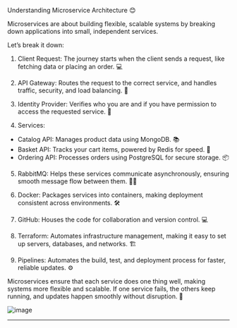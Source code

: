 
Understanding Microservice Architecture 😊

Microservices are about building flexible, scalable systems by breaking down applications into small, independent services. 

Let’s break it down:

1. Client Request: The journey starts when the client sends a request, like fetching data or placing an order. 💻

2. API Gateway: Routes the request to the correct service, and handles traffic, security, and load balancing. 🚦

3. Identity Provider: Verifies who you are and if you have permission to access the requested service. 🔐

4. Services:
 - Catalog API: Manages product data using MongoDB. 📚
 - Basket API: Tracks your cart items, powered by Redis for speed. 🛒
 - Ordering API: Processes orders using PostgreSQL for secure storage. 📦

5. RabbitMQ: Helps these services communicate asynchronously, ensuring smooth message flow between them. 🐇📨

6. Docker: Packages services into containers, making deployment consistent across environments. 🛠️

7. GitHub: Houses the code for collaboration and version control. 💻

8. Terraform: Automates infrastructure management, making it easy to set up servers, databases, and networks. 🏗️

9. Pipelines: Automates the build, test, and deployment process for faster, reliable updates. ⚙️

Microservices ensure that each service does one thing well, making systems more flexible and scalable. If one service fails, the others keep running, and updates happen smoothly without disruption. 🚀

![image](https://github.com/user-attachments/assets/d507f8e1-e47e-4300-b53c-a1ca766a7136)

---
